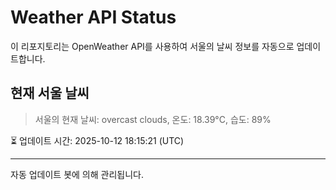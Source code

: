 
# Weather API Status

이 리포지토리는 OpenWeather API를 사용하여 서울의 날씨 정보를 자동으로 업데이트합니다.

## 현재 서울 날씨
> 서울의 현재 날씨: overcast clouds, 온도: 18.39°C, 습도: 89%

⏳ 업데이트 시간: 2025-10-12 18:15:21 (UTC)

---
자동 업데이트 봇에 의해 관리됩니다.
